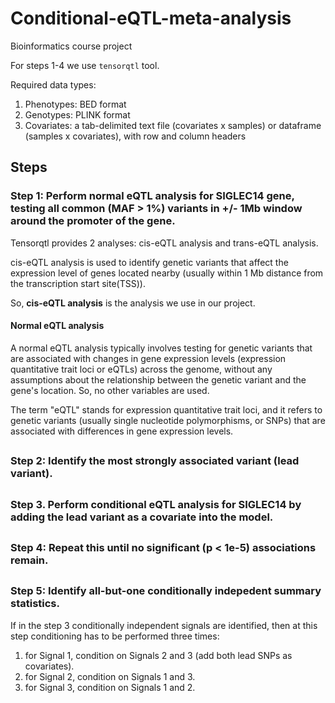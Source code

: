 # Conditional-eQTL-meta-analysis
Bioinformatics course project

For steps 1-4 we use `tensorqtl` tool.

Required data types:

1. Phenotypes: BED format
2. Genotypes: PLINK format
3. Covariates: a tab-delimited text file (covariates x samples) or dataframe (samples x covariates), with row and column headers

## Steps

### Step 1: Perform normal eQTL analysis for SIGLEC14 gene, testing all common (MAF > 1%) variants in +/- 1Mb window around the promoter of the gene.

Tensorqtl provides 2 analyses: cis-eQTL analysis and trans-eQTL analysis.

cis-eQTL analysis is used to identify genetic variants that affect the expression level of genes located nearby (usually within 1 Mb distance from the transcription start site(TSS)).

So, __cis-eQTL analysis__ is the analysis we use in our project.

#### Normal eQTL analysis

A normal eQTL analysis typically involves testing for genetic variants that are associated with changes in gene expression levels (expression quantitative trait loci or eQTLs) across the genome, without any assumptions about the relationship between the genetic variant and the gene's location. So, no other variables are used.

The term "eQTL" stands for expression quantitative trait loci, and it refers to genetic variants (usually single nucleotide polymorphisms, or SNPs) that are associated with differences in gene expression levels.



##
### Step 2: Identify the most strongly associated variant (lead variant).
##
### Step 3. Perform conditional eQTL analysis for SIGLEC14 by adding the lead variant as a covariate into the model.
##
### Step 4: Repeat this until no significant (p < 1e-5) associations remain.
##
### Step 5: Identify all-but-one conditionally indepedent summary statistics.

If in the step 3 conditionally independent signals are identified, then at this step conditioning has to be performed three times:
1. for Signal 1, condition on Signals 2 and 3 (add both lead SNPs as covariates).
2. for Signal 2, condition on Signals 1 and 3.
3. for Signal 3, condition on Signals 1 and 2.

